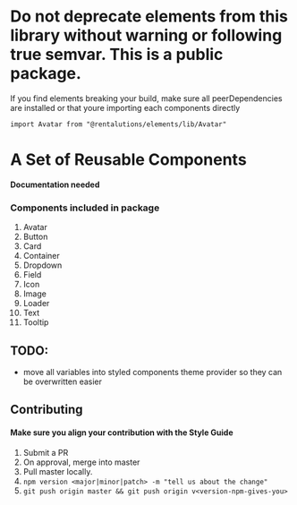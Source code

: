 # Do not deprecate elements from this library without warning or following true semvar. This is a public package.

If you find elements breaking your build, make sure all peerDependencies are installed or that youre importing each components directly

`import Avatar from "@rentalutions/elements/lib/Avatar"`

# A Set of Reusable Components

**Documentation needed**

### Components included in package

1. Avatar
1. Button
1. Card
1. Container
1. Dropdown
1. Field
1. Icon
1. Image
1. Loader
1. Text
1. Tooltip

## TODO:

* move all variables into styled components theme provider so they can be overwritten easier

## Contributing

#### Make sure you align your contribution with the Style Guide

1. Submit a PR
2. On approval, merge into master
3. Pull master locally.
4. `npm version <major|minor|patch> -m "tell us about the change"`
5. `git push origin master && git push origin v<version-npm-gives-you>`
